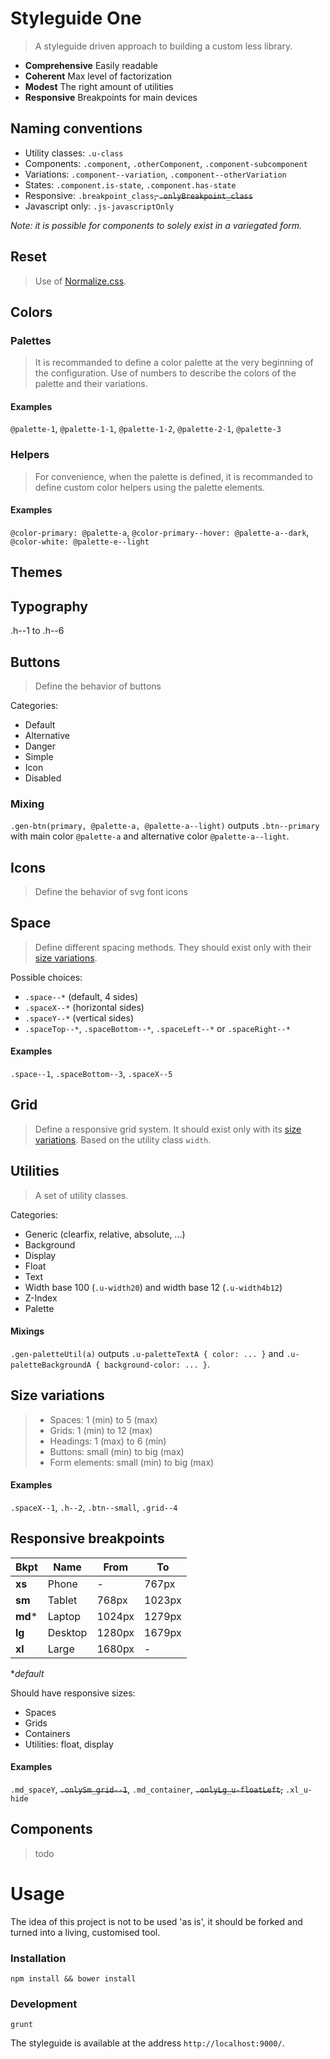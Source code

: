Styleguide One
====
> A styleguide driven approach to building a custom less library.

- **Comprehensive** Easily readable
- **Coherent** Max level of factorization
- **Modest** The right amount of utilities
- **Responsive** Breakpoints for main devices

## Naming conventions

- Utility classes: `.u-class`
- Components: `.component`, `.otherComponent`, `.component-subcomponent`
- Variations: `.component--variation`, `.component--otherVariation`
- States: `.component.is-state`, `.component.has-state`
- Responsive: `.breakpoint_class`~~, `.onlyBreakpoint_class`~~
- Javascript only: `.js-javascriptOnly`

*Note: it is possible for components to solely exist in a variegated form.*

## Reset
> Use of [Normalize.css](https://necolas.github.io/normalize.css/).

## Colors

### Palettes
> It is recommanded to define a color palette at the very beginning of the configuration. Use of numbers to describe the colors of the palette and their variations.

#### Examples
`@palette-1`, `@palette-1-1`, `@palette-1-2`, `@palette-2-1`, `@palette-3`

### Helpers
> For convenience, when the palette is defined, it is recommanded to define custom color helpers using the palette elements.

#### Examples
`@color-primary: @palette-a`, `@color-primary--hover: @palette-a--dark`, `@color-white: @palette-e--light`

## Themes

## Typography

.h--1 to .h--6

## Buttons
> Define the behavior of buttons

Categories:
- Default
- Alternative
- Danger
- Simple
- Icon
- Disabled

### Mixing
`.gen-btn(primary, @palette-a, @palette-a--light)` outputs `.btn--primary` with main color `@palette-a` and alternative color `@palette-a--light`.

## Icons
> Define the behavior of svg font icons

## Space
> Define different spacing methods. They should exist only with their [size variations](#size-variations).

Possible choices:
- `.space--*` (default, 4 sides)
- `.spaceX--*` (horizontal sides)
- `.spaceY--*` (vertical sides)
- `.spaceTop--*`, `.spaceBottom--*`, `.spaceLeft--*` or `.spaceRight--*`

#### Examples
`.space--1`, `.spaceBottom--3`, `.spaceX--5`

## Grid
> Define a responsive grid system. It should exist only with its [size variations](#size-variations). Based on the utility class `width`.

## Utilities
> A set of utility classes.

Categories:
- Generic (clearfix, relative, absolute, ...)
- Background
- Display
- Float
- Text
- Width base 100 (`.u-width20`) and width base 12 (`.u-width4b12`)
- Z-Index
- Palette

#### Mixings
`.gen-paletteUtil(a)` outputs `.u-paletteTextA { color: ... }` and `.u-paletteBackgroundA { background-color: ... }`.

## Size variations
> - Spaces: 1 (min) to 5 (max)
> - Grids: 1 (min) to 12 (max)
> - Headings: 1 (max) to 6 (min)
> - Buttons: small (min) to big (max)
> - Form elements: small (min) to big (max)

#### Examples
`.spaceX--1`, `.h--2`, `.btn--small`, `.grid--4`

## Responsive breakpoints

| Bkpt    | Name    | From   | To     |
|---------|---------|--------|--------|
| **xs**  | Phone   | -      | 767px  |
| **sm**  | Tablet  | 768px  | 1023px |
| **md*** | Laptop  | 1024px | 1279px |
| **lg**  | Desktop | 1280px | 1679px |
| **xl**  | Large   | 1680px | -      |

**default*

Should have responsive sizes:
- Spaces
- Grids
- Containers
- Utilities: float, display

#### Examples
`.md_spaceY`, ~~`.onlySm_grid--1`~~, `.md_container`, ~~`.onlyLg_u-floatLeft`,~~ `.xl_u-hide`

## Components

> todo

# Usage

The idea of this project is not to be used 'as is', it should be forked and turned into a living, customised tool.

### Installation

```shell
npm install && bower install
```

### Development

```shell
grunt
```

The styleguide is available at the address `http://localhost:9000/`.
